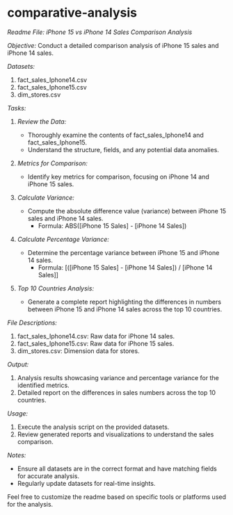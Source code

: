 # comparative-analysis
*Readme File: iPhone 15 vs iPhone 14 Sales Comparison Analysis*

*Objective:*
Conduct a detailed comparison analysis of iPhone 15 sales and iPhone 14 sales.

*Datasets:*
1. fact_sales_Iphone14.csv
2. fact_sales_Iphone15.csv
3. dim_stores.csv

*Tasks:*

1. *Review the Data:*
   - Thoroughly examine the contents of fact_sales_Iphone14 and fact_sales_Iphone15.
   - Understand the structure, fields, and any potential data anomalies.

2. *Metrics for Comparison:*
   - Identify key metrics for comparison, focusing on iPhone 14 and iPhone 15 sales.

3. *Calculate Variance:*
   - Compute the absolute difference value (variance) between iPhone 15 sales and iPhone 14 sales.
     - Formula: ABS([iPhone 15 Sales] - [iPhone 14 Sales])

4. *Calculate Percentage Variance:*
   - Determine the percentage variance between iPhone 15 and iPhone 14 sales.
     - Formula: [([iPhone 15 Sales] - [iPhone 14 Sales]) / [iPhone 14 Sales]]

5. *Top 10 Countries Analysis:*
   - Generate a complete report highlighting the differences in numbers between iPhone 15 and iPhone 14 sales across the top 10 countries.

*File Descriptions:*
1. fact_sales_Iphone14.csv: Raw data for iPhone 14 sales.
2. fact_sales_Iphone15.csv: Raw data for iPhone 15 sales.
3. dim_stores.csv: Dimension data for stores.

*Output:*
1. Analysis results showcasing variance and percentage variance for the identified metrics.
2. Detailed report on the differences in sales numbers across the top 10 countries.

*Usage:*
1. Execute the analysis script on the provided datasets.
2. Review generated reports and visualizations to understand the sales comparison.

*Notes:*
- Ensure all datasets are in the correct format and have matching fields for accurate analysis.
- Regularly update datasets for real-time insights.

Feel free to customize the readme based on specific tools or platforms used for the analysis.
